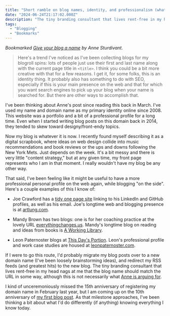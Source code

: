 ```yaml
---
title: "Short ramble on blog names, identity, and professionalism (whatever that means)"
date: "2024-06-24T21:17:02.000Z"
description: "The tiny branding consultant that lives rent-free in my head nags at me that the blog name should match the URL in some way."
tags: 
  - "Blogging"
  - "Bookmarks"
---
```


_Bookmarked [Give your blog a name](https://weblog.anniegreens.lol/2024/03/give-your-blog-a-name) by Anne Sturdivant._

> Here's a trend I've noticed as I've been collecting blogs for my blogroll spins: lots of people just use their first and last name along with the current page title in `<title>`. I think you could be a bit more creative with that for a few reasons. I get it, for some folks, this is an identity thing. It probably also has something to do with SEO, especially if this is your main presence on the web and that for which you want search engines to pick up your blog when your name is searched for. But there are other ways to accomplish that.

I've been thinking about Anne's post since reading this back in March. I've used my name and domain name as my primary identity online since 2008. This website was a portfolio and a bit of a professional profile for a long time. Even when I started writing blog posts on this domain back in 2014, they tended to skew toward designy/front-endy topics.

Now my blog is whatever it is now. I recently found myself describing it as a digital scrapbook, where ideas on web design collide into music recommendations and book reviews or the ups and downs following the New York Mets. Just depends on the week. It's a bit messy and there is very little "content strategy," but at any given time, my front page represents who I am in that moment. I really wouldn't have my blog be any other way.

That said, I've been feeling like it might be useful to have a more professional personal profile on the web again, while blogging "on the side". Here's a couple examples of this I know of:

- Joe Crawford has a [tidy one page site](https://joecrawford.com/) linking to his LinkedIn and GitHub profiles, as well as his email. Joe's longtime web and blogging presence is at [artlung.com](https://artlung.com/).

- Mandy Brown has two blogs: one is for her coaching practice at the lovely URL [everythingchanges.us](https://everythingchanges.us/blog/). Mandy's longtime blog on reading and ideas from books is [A Working Library](https://aworkinglibrary.com/).

- Leon Paternoster blogs at [This Day's Portion](https://www.thisdaysportion.com/posts/). Leon's professional profile and work case studies are housed at [leonpaternoster.com](https://www.leonpaternoster.com/).

If I were to go this route, I'd probably migrate my blog posts over to a new domain name (I've been loosely brainstorming ideas), and redirect my RSS feeds (and greatest hits) to the new blog. The tiny branding consultant that lives rent-free in my head nags at me that the blog name should match the URL in some way, although this is not necessarily what [Anne is arguing for](https://weblog.anniegreens.lol/2024/03/give-your-blog-a-name).

I kind of unceremoniously missed the 15th anniversary of registering my domain name in February last year, but I am coming up on the 10th anniversary of [my first blog post](/posts/2014-deploy.html). As that milestone approaches, I've been thinking a bit about what I'd do differently (if anything) knowing everything I know today.
